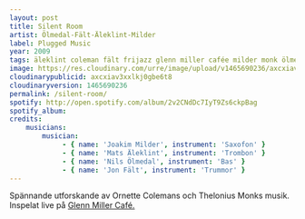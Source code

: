 ```yaml
---
layout: post
title: Silent Room
artist: Ölmedal-Fält-Äleklint-Milder
label: Plugged Music
year: 2009
tags: äleklint coleman fält frijazz glenn miller cafée milder monk ölmedal
image: https://res.cloudinary.com/urre/image/upload/v1465690236/axcxiav3xxlkj0gbe6t8.jpg
cloudinarypublicid: axcxiav3xxlkj0gbe6t8
cloudinaryversion: 1465690236
permalink: /silent-room/
spotify: http://open.spotify.com/album/2v2CNdDc7IyT9Zs6ckpBag
spotify_album: 
credits:
    musicians:
        musician:
             - { name: 'Joakim Milder', instrument: 'Saxofon' }
             - { name: 'Mats Äleklint', instrument: 'Trombon' }
             - { name: 'Nils Ölmedal', instrument: 'Bas' }
             - { name: 'Jon Fält', instrument: 'Trummor' }
---
```


Spännande utforskande av Ornette Colemans och Thelonius Monks musik. Inspelat live på <a href="http://www.glennmillercafe.com/">Glenn Miller Café.</a>